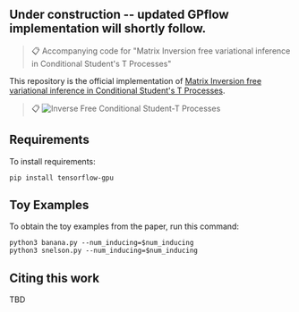 
## Under construction -- updated GPflow implementation will shortly follow.

>📋  Accompanying code for "Matrix Inversion free variational inference in Conditional Student's T Processes"

This repository is the official implementation of [Matrix Inversion free variational inference in Conditional Student's T Processes](https://openreview.net/pdf?id=jLLR71k9Hsi). 

>📋  ![Inverse Free Conditional Student-T Processes](inverse_free_student_t_processes.png)

## Requirements

To install requirements:

```setup
pip install tensorflow-gpu
```

## Toy Examples

To obtain the toy examples from the paper, run this command:

```train
python3 banana.py --num_inducing=$num_inducing
python3 snelson.py --num_inducing=$num_inducing
```


## Citing this work

TBD







